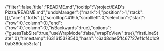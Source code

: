 {"filter":false,"title":"README.md","tooltip":"/project/EAD's Pizza/README.md","undoManager":{"mark":-1,"position":-1,"stack":[]},"ace":{"folds":[],"scrolltop":419.5,"scrollleft":0,"selection":{"start":{"row":0,"column":0},"end":{"row":0,"column":0},"isBackwards":true},"options":{"guessTabSize":true,"useWrapMode":false,"wrapToView":true},"firstLineState":0},"timestamp":1631615328540,"hash":"c6ad8dae5ff467727ef1cf4c1c90ab380cb53cfa"}